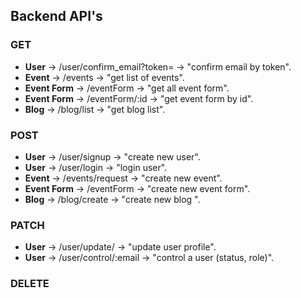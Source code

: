 ## Backend API's
### GET
* **User** &rarr; /user/confirm_email?token= &rarr; "confirm email by token".
* **Event** &rarr; /events &rarr; "get list of events".
* **Event Form** &rarr; /eventForm &rarr; "get all event form".
* **Event Form** &rarr; /eventForm/:id &rarr; "get event form by id".
* **Blog** &rarr; /blog/list &rarr; "get blog list".

### POST
* **User** &rarr; /user/signup &rarr; "create new user".
* **User** &rarr; /user/login &rarr; "login user".
* **Event** &rarr; /events/request &rarr; "create new event".
* **Event Form** &rarr; /eventForm &rarr; "create new event form".
* **Blog** &rarr; /blog/create &rarr; "create new blog ".

### PATCH
* **User** &rarr; /user/update/ &rarr; "update user profile".
* **User** &rarr; /user/control/:email &rarr; "control a user (status, role)".

### DELETE